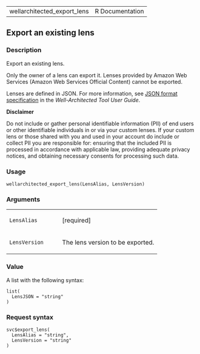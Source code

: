 <table style="width: 100%;">
<tbody>
<tr class="odd">
<td>wellarchitected_export_lens</td>
<td style="text-align: right;">R Documentation</td>
</tr>
</tbody>
</table>

## Export an existing lens

### Description

Export an existing lens.

Only the owner of a lens can export it. Lenses provided by Amazon Web
Services (Amazon Web Services Official Content) cannot be exported.

Lenses are defined in JSON. For more information, see [JSON format
specification](https://docs.aws.amazon.com/wellarchitected/latest/userguide/lenses-format-specification.html)
in the *Well-Architected Tool User Guide*.

**Disclaimer**

Do not include or gather personal identifiable information (PII) of end
users or other identifiable individuals in or via your custom lenses. If
your custom lens or those shared with you and used in your account do
include or collect PII you are responsible for: ensuring that the
included PII is processed in accordance with applicable law, providing
adequate privacy notices, and obtaining necessary consents for
processing such data.

### Usage

    wellarchitected_export_lens(LensAlias, LensVersion)

### Arguments

<table>
<colgroup>
<col style="width: 35%" />
<col style="width: 65%" />
</colgroup>
<tbody>
<tr class="odd">
<td><code
id="wellarchitected_export_lens_:_LensAlias">LensAlias</code></td>
<td><p>[required]</p></td>
</tr>
<tr class="even">
<td><code
id="wellarchitected_export_lens_:_LensVersion">LensVersion</code></td>
<td><p>The lens version to be exported.</p></td>
</tr>
</tbody>
</table>

### Value

A list with the following syntax:

    list(
      LensJSON = "string"
    )

### Request syntax

    svc$export_lens(
      LensAlias = "string",
      LensVersion = "string"
    )
